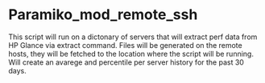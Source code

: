# Paramiko_mod_remote_ssh

This script will run on a dictonary of servers that will extract perf data from HP Glance via extract command.
Files will be generated on the remote hosts, they will be fetched to the location where the script will be running.
Will create an avarege and percentile per server history for the past 30 days.
